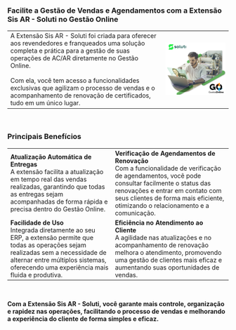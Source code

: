 ### Facilite a Gestão de Vendas e Agendamentos com a Extensão Sis AR - Soluti no Gestão Online

| | |
|-|-|
|A Extensão Sis AR - Soluti foi criada para oferecer aos revendedores e franqueados uma solução completa e prática para a gestão de suas operações de AC/AR diretamente no Gestão Online.<br><br>Com ela, você tem acesso a funcionalidades exclusivas que agilizam o processo de vendas e o acompanhamento de renovação de certificados, tudo em um único lugar. |![](https://github.com/Gestao-Online/public-docs/blob/5ccf64cec3051457fb2c1459f8dbd348a74324dc/erp-v2/marketplace/extensions/br.com.soluti.ars.gestao-online/assets/extensao_sisar_soluti_01.png?raw=true) |

<br>

### Principais Benefícios

|||
|-|-|
|**Atualização Automática de Entregas**<br>A extensão facilita a atualização em tempo real das vendas realizadas, garantindo que todas as entregas sejam acompanhadas de forma rápida e precisa dentro do Gestão Online.|**Verificação de Agendamentos de Renovação**<br>Com a funcionalidade de verificação de agendamentos, você pode consultar facilmente o status das renovações e entrar em contato com seus clientes de forma mais eficiente, otimizando o relacionamento e a comunicação.|
|**Facilidade de Uso**<br>Integrada diretamente ao seu ERP, a extensão permite que todas as operações sejam realizadas sem a necessidade de alternar entre múltiplos sistemas, oferecendo uma experiência mais fluida e produtiva.|**Eficiência no Atendimento ao Cliente**<br>A agilidade nas atualizações e no acompanhamento de renovação melhora o atendimento, promovendo uma gestão de clientes mais eficaz e aumentando suas oportunidades de vendas.|

<br>

**Com a Extensão Sis AR - Soluti, você garante mais controle, organização e rapidez nas operações, facilitando o processo de vendas e melhorando a experiência do cliente de forma simples e eficaz.**